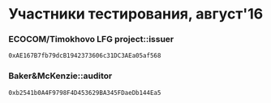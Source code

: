 # Участники тестирования, август'16

### ECOCOM/Timokhovo LFG project::issuer
`0xAE167B7fb79dcB1942373606c31DC3AEa05af568`

### Baker&McKenzie::auditor
`0xb2541b0A4F9798F4D453629BA345FDaeDb144Ea5`

